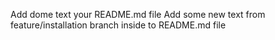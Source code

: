 Add dome text your README.md file
Add some new text from feature/installation branch inside to README.md file
